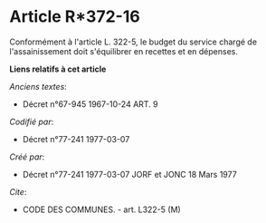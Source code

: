 # Article R*372-16

Conformément à l'article L. 322-5, le budget du service chargé de l'assainissement doit s'équilibrer en recettes et en
dépenses.

**Liens relatifs à cet article**

_Anciens textes_:

  - Décret n°67-945 1967-10-24 ART. 9

_Codifié par_:

  - Décret n°77-241 1977-03-07

_Créé par_:

  - Décret n°77-241 1977-03-07 JORF et JONC 18 Mars 1977

_Cite_:

  - CODE DES COMMUNES. - art. L322-5 (M)
